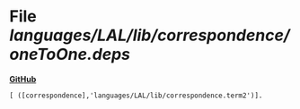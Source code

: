 # File _languages/LAL/lib/correspondence/oneToOne.deps_
**[GitHub](https://github.com/softlang/yas/blob/master/languages/LAL/lib/correspondence/oneToOne.deps)**
```
[ ([correspondence],'languages/LAL/lib/correspondence.term2')].
```
